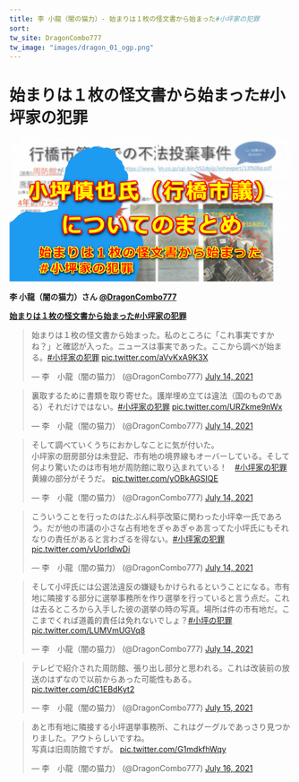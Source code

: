 ```yaml
---
title: 李 小龍（闇の猫力）- 始まりは１枚の怪文書から始まった#小坪家の犯罪  
sort: 
tw_site: DragonCombo777
tw_image: "images/dragon_01_ogp.png"  
---
```

# 始まりは１枚の怪文書から始まった#小坪家の犯罪  
![周防館](images/dragon_01_ogp.png)

**李 小龍（闇の猫力）さん [@DragonCombo777](https://twitter.com/DragonCombo777)**

**[始まりは１枚の怪文書から始まった#小坪家の犯罪](https://twitter.com/DragonCombo777/status/1415363991933575170)**

<blockquote class="twitter-tweet"><p dir="ltr" lang="ja">始まりは１枚の怪文書から始まった。私のところに「これ事実ですかね？」と確認が入った。ニュースは事実であった。ここから調べが始まる。<a href="https://twitter.com/hashtag/%E5%B0%8F%E5%9D%AA%E5%AE%B6%E3%81%AE%E7%8A%AF%E7%BD%AA?src=hash&amp;ref_src=twsrc%5Etfw">#小坪家の犯罪</a> <a href="https://t.co/aVvKxA9K3X">pic.twitter.com/aVvKxA9K3X</a></p>— 李　小龍（闇の猫力） (@DragonCombo777) <a href="https://twitter.com/DragonCombo777/status/1415363991933575170?ref_src=twsrc%5Etfw">July 14, 2021</a></blockquote> <script async="" charset="utf-8" src="https://platform.twitter.com/widgets.js"></script>

<blockquote class="twitter-tweet" data-conversation="none"><p dir="ltr" lang="ja">裏取するために書類を取り寄せた。護岸埋め立ては違法（国のものである）それだけではない。<a href="https://twitter.com/hashtag/%E5%B0%8F%E5%9D%AA%E5%AE%B6%E3%81%AE%E7%8A%AF%E7%BD%AA?src=hash&amp;ref_src=twsrc%5Etfw">#小坪家の犯罪</a> <a href="https://t.co/URZkme9nWx">pic.twitter.com/URZkme9nWx</a></p>— 李　小龍（闇の猫力） (@DragonCombo777) <a href="https://twitter.com/DragonCombo777/status/1415364815548162050?ref_src=twsrc%5Etfw">July 14, 2021</a></blockquote> <script async="" charset="utf-8" src="https://platform.twitter.com/widgets.js"></script>

<blockquote class="twitter-tweet" data-conversation="none"><p dir="ltr" lang="ja">そして調べていくうちにおかしなことに気が付いた。<br />小坪家の厨房部分は未登記、市有地の境界線もオーバーしている。そして何より驚いたのは市有地が周防館に取り込まれている！　<a href="https://twitter.com/hashtag/%E5%B0%8F%E5%9D%AA%E5%AE%B6%E3%81%AE%E7%8A%AF%E7%BD%AA?src=hash&amp;ref_src=twsrc%5Etfw">#小坪家の犯罪</a>　黄線の部分がそうだ。 <a href="https://t.co/yOBkAGSIQE">pic.twitter.com/yOBkAGSIQE</a></p>— 李　小龍（闇の猫力） (@DragonCombo777) <a href="https://twitter.com/DragonCombo777/status/1415365951525064705?ref_src=twsrc%5Etfw">July 14, 2021</a></blockquote> <script async="" charset="utf-8" src="https://platform.twitter.com/widgets.js"></script>

<blockquote class="twitter-tweet" data-conversation="none"><p dir="ltr" lang="ja">こういうことを行ったのはたぶん料亭改築に関わった小坪幸一氏であろう。だが他の市議の小さな占有地をぎゃあぎゃあ言ってた小坪氏にもそれなりの責任があると言わざるを得ない。<a href="https://twitter.com/hashtag/%E5%B0%8F%E5%9D%AA%E5%AE%B6%E3%81%AE%E7%8A%AF%E7%BD%AA?src=hash&amp;ref_src=twsrc%5Etfw">#小坪家の犯罪</a> <a href="https://t.co/vUorIdlwDi">pic.twitter.com/vUorIdlwDi</a></p>— 李　小龍（闇の猫力） (@DragonCombo777) <a href="https://twitter.com/DragonCombo777/status/1415366786501861376?ref_src=twsrc%5Etfw">July 14, 2021</a></blockquote> <script async="" charset="utf-8" src="https://platform.twitter.com/widgets.js"></script>

<blockquote class="twitter-tweet" data-conversation="none"><p dir="ltr" lang="ja">そして小坪氏には公選法違反の嫌疑もかけられるということになる。市有地に隣接する部分に選挙事務所を作り選挙を行っていると言う点だ。これは去るところから入手した彼の選挙の時の写真。場所は件の市有地だ。ここまでくれば道義的責任は免れないでしょ？<a href="https://twitter.com/hashtag/%E5%B0%8F%E5%9D%AA%E3%81%AE%E7%8A%AF%E7%BD%AA?src=hash&amp;ref_src=twsrc%5Etfw">#小坪の犯罪</a> <a href="https://t.co/LUMVmUGVq8">pic.twitter.com/LUMVmUGVq8</a></p>— 李　小龍（闇の猫力） (@DragonCombo777) <a href="https://twitter.com/DragonCombo777/status/1415369269475385345?ref_src=twsrc%5Etfw">July 14, 2021</a></blockquote> <script async="" charset="utf-8" src="https://platform.twitter.com/widgets.js"></script>

<blockquote class="twitter-tweet" data-conversation="none"><p dir="ltr" lang="ja">テレビで紹介された周防館、張り出し部分と思われる。これは改装前の放送のはずなので以前からあった可能性もある。 <a href="https://t.co/dC1EBdKyt2">pic.twitter.com/dC1EBdKyt2</a></p>— 李　小龍（闇の猫力） (@DragonCombo777) <a href="https://twitter.com/DragonCombo777/status/1415734749344145408?ref_src=twsrc%5Etfw">July 15, 2021</a></blockquote> <script async="" charset="utf-8" src="https://platform.twitter.com/widgets.js"></script>

<blockquote class="twitter-tweet" data-conversation="none"><p dir="ltr" lang="ja">あと市有地に隣接する小坪選挙事務所、これはグーグルであっさり見つかりました。アウトらしいですね。<br />写真は旧周防館ですが。 <a href="https://t.co/G1mdkfhWqy">pic.twitter.com/G1mdkfhWqy</a></p>— 李　小龍（闇の猫力） (@DragonCombo777) <a href="https://twitter.com/DragonCombo777/status/1415869768972726275?ref_src=twsrc%5Etfw">July 16, 2021</a></blockquote> <script async="" charset="utf-8" src="https://platform.twitter.com/widgets.js"></script>
